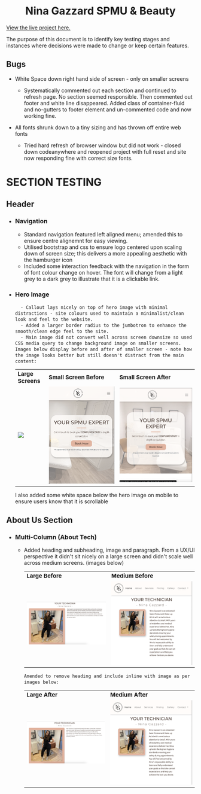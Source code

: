 <h1 align="center">Nina Gazzard SPMU & Beauty</h1>

[View the live project here.](https://sdthomas91.github.io/ng-spmu-milestone/)

The purpose of this document is to identify key testing stages and instances where decisions were made to change or keep certain features.

## Bugs

- White Space down right hand side of screen - only on smaller screens

  - Systematically commented out each section and continued to refresh page. No section seemed responsible. Then commented out footer and white line disappeared. Added class of container-fluid and no-gutters to footer element and un-commented code and now working fine.

- All fonts shrunk down to a tiny sizing and has thrown off entire web fonts
  - Tried hard refresh of browser window but did not work - closed down codeanywhere and reopened project with full reset and site now responding fine with correct size fonts. 

# SECTION TESTING

## Header

- ### Navigation

  - Standard navigation featured left aligned menu; amended this to ensure centre alignemnt for easy viewing.
  - Utilised bootstrap and css to ensure logo centered upon scaling down of screen size; this delivers a more appealing aesthetic with the hamburger icon
  - Included some interaction feedback with the navigation in the form of font colour change on hover. The font will change from a light grey to a dark grey to illustrate that it is a clickable link.

- ### Hero Image
        - Callout lays nicely on top of hero image with minimal distractions - site colours used to maintain a minimalist/clean look and feel to the website.
        - Added a larger border radius to the jumbotron to enhance the smooth/clean edge feel to the site.
        - Main image did not convert well across screen downsize so used CSS media query to change background image on smaller screens. Images below display before and after of smaller screen - note how the image looks better but still doesn't distract from the main content:
    <table border="0">
     <tr>
    <td><b style="font-size:15px">Large Screens</b></td>
    <td><b style="font-size:15px">Small Screen Before</b></td>
    <td><b style="font-size:15px">Small Screen After</b></td>
     </tr>
     <tr>
    <td><img src="/assets/images/lg-screen-hero-ss.png"></td>
    <td><img src="/assets/images/sml-screen-hero-ss-before.png"></td>
    <td><img src="/assets/images/sml-screen-hero-ss-after.png"></td>
     </tr>
  </table>
    I also added some white space below the hero image on mobile to ensure users know that it is scrollable

## About Us Section

- ### Multi-Column (About Tech)

  - Added heading and subheading, image and paragraph. From a UX/UI perspective it didn't sit nicely on a large screen and didn't scale well across medium screens. (images below)
      <table border="0">
         <tr>
        <td><b style="font-size:15px">Large Before</b></td>
         <td><b style="font-size:15px">Medium Before</b></td>
         </tr>
         <tr>
        <td><img src="/assets/images/lg-screen-about-before.png"></td>
        <td><img src="/assets/images/med-screen-about-before.png"></td>
         </tr>
        </table>

        Amended to remove heading and include inline with image as per images below:

    <table border="0">
         <tr>
        <td><b style="font-size:15px">Large After</b></td>
         <td><b style="font-size:15px">Medium After</b></td>
         </tr>
         <tr>
        <td><img src="/assets/images/lg-screen-about-before.png"></td>
        <td><img src="/assets/images/med-screen-about-before.png"></td>
         </tr>
    </table>

